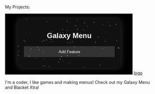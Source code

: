 My Projects:

![alt text](Screenshot.png) [logo](Screenshot(1).png) 

I'm a coder, I like games and making menus! Check out my Galaxy Menu and Blacket Xtra!
